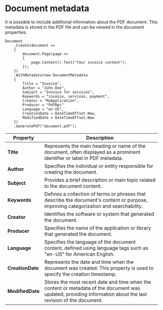 # Document metadata

It is possible to include additional information about the PDF document. 
This metadata is stored in the PDF file and can be viewed in the document properties.

```c#{9-19}
Document
    .Create(document =>
    {
        document.Page(page =>
        {
            page.Content().Text("Your invoice content");
        });
    })
    .WithMetadata(new DocumentMetadata
    {
        Title = "Invoice",
        Author = "John Doe",
        Subject = "Invoice for services",
        Keywords = "invoice, services, payment",
        Creator = "MyApplication",
        Producer = "PdfRpt"
        Language = "en-US",
        CreationDate = DateTimeOffset.Now,
        ModifiedDate = DateTimeOffset.Now
    })
    .GeneratePdf("document.pdf");
```

| Property         | Description                                                                                                                                                   |
|------------------|---------------------------------------------------------------------------------------------------------------------------------------------------------------|
| **Title**        | Represents the main heading or name of the document, often displayed as a prominent identifier or label in PDF metadata.                                      |
| **Author**       | Specifies the individual or entity responsible for creating the document.                                                                                     |
| **Subject**      | Provides a brief description or main topic related to the document content.                                                                                   |
| **Keywords**     | Defines a collection of terms or phrases that describe the document's content or purpose, improving categorization and searchability.                         |
| **Creator**      | Identifies the software or system that generated the document.                                                                                                |
| **Producer**     | Specifies the name of the application or library that generated the document.                                                                                 |
| **Language**     | Specifies the language of the document content, defined using language tags such as "en-US" for American English.                                             |
| **CreationDate** | Represents the date and time when the document was created. This property is used to specify the creation timestamp.                                          |
| **ModifiedDate** | Stores the most recent date and time when the content or metadata of the document was updated, providing information about the last revision of the document. |
